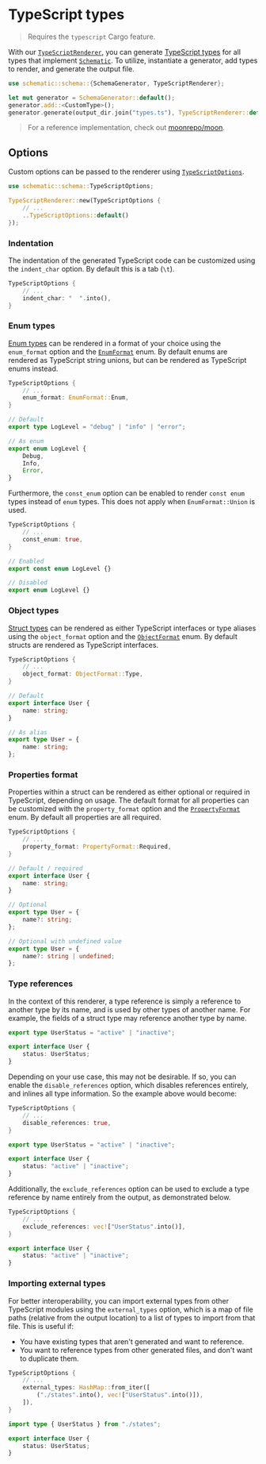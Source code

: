 # TypeScript types

> Requires the `typescript` Cargo feature.

With our
[`TypeScriptRenderer`](https://docs.rs/schematic/latest/schematic/schema/typescript/struct.TypeScriptRenderer.html),
you can generate [TypeScript types](https://www.typescriptlang.org/) for all types that implement
[`Schematic`](https://docs.rs/schematic/latest/schematic/schema/trait.Schematic.html). To utilize,
instantiate a generator, add types to render, and generate the output file.

```rust
use schematic::schema::{SchemaGenerator, TypeScriptRenderer};

let mut generator = SchemaGenerator::default();
generator.add::<CustomType>();
generator.generate(output_dir.join("types.ts"), TypeScriptRenderer::default())?;
```

> For a reference implementation, check out
> [moonrepo/moon](https://github.com/moonrepo/moon/blob/master/nextgen/config/src/main.rs).

## Options

Custom options can be passed to the renderer using
[`TypeScriptOptions`](https://docs.rs/schematic/latest/schematic/schema/typescript/struct.TypeScriptOptions.html).

```rust
use schematic::schema::TypeScriptOptions;

TypeScriptRenderer::new(TypeScriptOptions {
	// ...
	..TypeScriptOptions::default()
});
```

### Indentation

The indentation of the generated TypeScript code can be customized using the `indent_char` option.
By default this is a tab (`\t`).

```rust
TypeScriptOptions {
	// ...
	indent_char: "  ".into(),
}
```

### Enum types

[Enum types](../enum.md) can be rendered in a format of your choice using the `enum_format` option
and the
[`EnumFormat`](https://docs.rs/schematic/latest/schematic/schema/typescript/enum.EnumFormat.html)
enum. By default enums are rendered as TypeScript string unions, but can be rendered as TypeScript
enums instead.

```rust
TypeScriptOptions {
	// ...
	enum_format: EnumFormat::Enum,
}
```

```ts
// Default
export type LogLevel = "debug" | "info" | "error";

// As enum
export enum LogLevel {
	Debug,
	Info,
	Error,
}
```

Furthermore, the `const_enum` option can be enabled to render `const enum` types instead of `enum`
types. This does not apply when `EnumFormat::Union` is used.

```rust
TypeScriptOptions {
	// ...
	const_enum: true,
}
```

```ts
// Enabled
export const enum LogLevel {}

// Disabled
export enum LogLevel {}
```

### Object types

[Struct types](../struct.md) can be rendered as either TypeScript interfaces or type aliases using
the `object_format` option and the
[`ObjectFormat`](https://docs.rs/schematic/latest/schematic/schema/typescript/enum.ObjectFormat.html)
enum. By default structs are rendered as TypeScript interfaces.

```rust
TypeScriptOptions {
	// ...
	object_format: ObjectFormat::Type,
}
```

```ts
// Default
export interface User {
	name: string;
}

// As alias
export type User = {
	name: string;
};
```

### Properties format

Properties within a struct can be rendered as either optional or required in TypeScript, depending
on usage. The default format for all properties can be customized with the `property_format` option
and the
[`PropertyFormat`](https://docs.rs/schematic/latest/schematic/schema/typescript/enum.PropertyFormat.html)
enum. By default all properties are all required.

```rust
TypeScriptOptions {
	// ...
	property_format: PropertyFormat::Required,
}
```

```ts
// Default / required
export interface User {
	name: string;
}

// Optional
export type User = {
	name?: string;
};

// Optional with undefined value
export type User = {
	name?: string | undefined;
};
```

### Type references

In the context of this renderer, a type reference is simply a reference to another type by its name,
and is used by other types of another name. For example, the fields of a struct type may reference
another type by name.

```ts
export type UserStatus = "active" | "inactive";

export interface User {
	status: UserStatus;
}
```

Depending on your use case, this may not be desirable. If so, you can enable the
`disable_references` option, which disables references entirely, and inlines all type information.
So the example above would become:

```rust
TypeScriptOptions {
	// ...
	disable_references: true,
}
```

```ts
export type UserStatus = "active" | "inactive";

export interface User {
	status: "active" | "inactive";
}
```

Additionally, the `exclude_references` option can be used to exclude a type reference by name
entirely from the output, as demonstrated below.

```rust
TypeScriptOptions {
	// ...
	exclude_references: vec!["UserStatus".into()],
}
```

```ts
export interface User {
	status: "active" | "inactive";
}
```

### Importing external types

For better interoperability, you can import external types from other TypeScript modules using the
`external_types` option, which is a map of file paths (relative from the output location) to a list
of types to import from that file. This is useful if:

- You have existing types that aren't generated and want to reference.
- You want to reference types from other generated files, and don't want to duplicate them.

```rust
TypeScriptOptions {
	// ...
	external_types: HashMap::from_iter([
		("./states".into(), vec!["UserStatus".into()]),
	]),
}
```

```ts
import type { UserStatus } from "./states";

export interface User {
	status: UserStatus;
}
```
